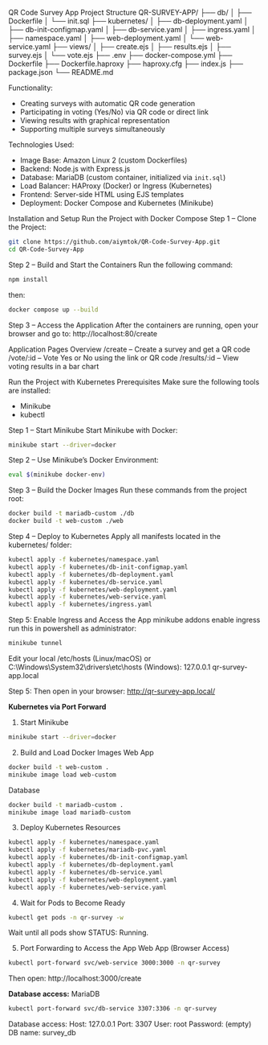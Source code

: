  QR Code Survey App
 Project Structure
 QR-SURVEY-APP/
├── db/
│   ├── Dockerfile
│   └── init.sql
├── kubernetes/
│   ├── db-deployment.yaml
│   ├── db-init-configmap.yaml
│   ├── db-service.yaml
│   ├── ingress.yaml
│   ├── namespace.yaml
│   ├── web-deployment.yaml
│   └── web-service.yaml
├── views/
│   ├── create.ejs
│   ├── results.ejs
│   ├── survey.ejs
│   └── vote.ejs
├── .env
├── docker-compose.yml
├── Dockerfile
├── Dockerfile.haproxy
├── haproxy.cfg
├── index.js
├── package.json
└── README.md

Functionality:
- Creating surveys with automatic QR code generation
- Participating in voting (Yes/No) via QR code or direct link
- Viewing results with graphical representation
- Supporting multiple surveys simultaneously

Technologies Used:
- Image Base: Amazon Linux 2 (custom Dockerfiles)
- Backend: Node.js with Express.js
- Database: MariaDB (custom container, initialized via `init.sql`)
- Load Balancer: HAProxy (Docker) or Ingress (Kubernetes)
- Frontend: Server-side HTML using EJS templates
- Deployment: Docker Compose and Kubernetes (Minikube)

Installation and Setup
Run the Project with Docker Compose
Step 1 – Clone the Project:
   ```bash
   git clone https://github.com/aiymtok/QR-Code-Survey-App.git
   cd QR-Code-Survey-App
   ```

Step 2 – Build and Start the Containers
Run the following command:
```bash
npm install
```
then:
```bash
docker compose up --build
```

Step 3 – Access the Application
After the containers are running, open your browser and go to:
http://localhost:80/create

Application Pages Overview
/create – Create a survey and get a QR code
/vote/:id – Vote Yes or No using the link or QR code
/results/:id – View voting results in a bar chart

Run the Project with Kubernetes
Prerequisites
Make sure the following tools are installed:
- Minikube
- kubectl

Step 1 – Start Minikube
Start Minikube with Docker:
```bash
minikube start --driver=docker
```

Step 2 – Use Minikube’s Docker Environment:
```bash
eval $(minikube docker-env)
```

Step 3 – Build the Docker Images
Run these commands from the project root:
```bash
docker build -t mariadb-custom ./db
docker build -t web-custom ./web
```

Step 4 – Deploy to Kubernetes
Apply all manifests located in the kubernetes/ folder:
```bash
kubectl apply -f kubernetes/namespace.yaml
kubectl apply -f kubernetes/db-init-configmap.yaml
kubectl apply -f kubernetes/db-deployment.yaml
kubectl apply -f kubernetes/db-service.yaml
kubectl apply -f kubernetes/web-deployment.yaml
kubectl apply -f kubernetes/web-service.yaml
kubectl apply -f kubernetes/ingress.yaml
```

Step 5: Enable Ingress and Access the App
minikube addons enable ingress
run this in powershell as administrator:
```bash
minikube tunnel
```

Edit your local /etc/hosts (Linux/macOS) or C:\Windows\System32\drivers\etc\hosts (Windows):
127.0.0.1 qr-survey-app.local

Step 5: Then open in your browser:
http://qr-survey-app.local/


**Kubernetes via Port Forward**
1. Start Minikube

```bash
minikube start --driver=docker
```

2. Build and Load Docker Images
Web App
```bash
docker build -t web-custom .
minikube image load web-custom
```
Database
```bash
docker build -t mariadb-custom .
minikube image load mariadb-custom
```

3. Deploy Kubernetes Resources
```bash
kubectl apply -f kubernetes/namespace.yaml
kubectl apply -f kubernetes/mariadb-pvc.yaml
kubectl apply -f kubernetes/db-init-configmap.yaml
kubectl apply -f kubernetes/db-deployment.yaml
kubectl apply -f kubernetes/db-service.yaml
kubectl apply -f kubernetes/web-deployment.yaml
kubectl apply -f kubernetes/web-service.yaml
```

4. Wait for Pods to Become Ready
```bash
kubectl get pods -n qr-survey -w
```
Wait until all pods show STATUS: Running.

5. Port Forwarding to Access the App
Web App (Browser Access)
```bash
kubectl port-forward svc/web-service 3000:3000 -n qr-survey
```

Then open: http://localhost:3000/create

**Database access:**
MariaDB
```bash
kubectl port-forward svc/db-service 3307:3306 -n qr-survey
```
Database access:
Host: 127.0.0.1
Port: 3307
User: root
Password: (empty)
DB name: survey_db





